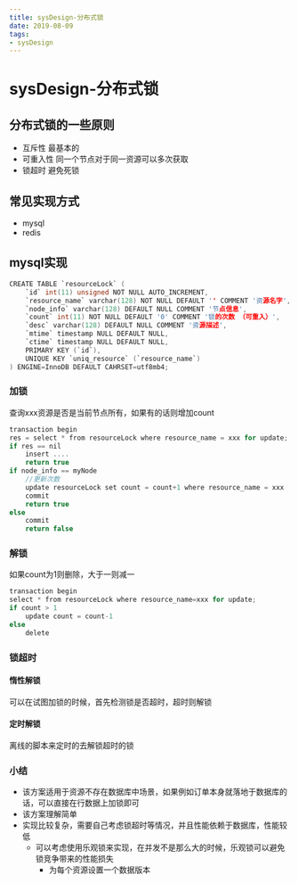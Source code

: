 ```yaml
--- 
title: sysDesign-分布式锁 
date: 2019-08-09
tags: 
- sysDesign 
---
```

# sysDesign-分布式锁

## 分布式锁的一些原则
* 互斥性 最基本的
* 可重入性 同一个节点对于同一资源可以多次获取
* 锁超时 避免死锁

## 常见实现方式
* mysql
* redis

## mysql实现
```c
CREATE TABLE `resourceLock` (
    `id` int(11) unsigned NOT NULL AUTO_INCREMENT,
    `resource_name` varchar(128) NOT NULL DEFAULT '' COMMENT '资源名字',
    `node_info` varchar(128) DEFAULT NULL COMMENT '节点信息',
    `count` int(11) NOT NULL DEFAULT '0' COMMENT '锁的次数 （可重入）',
    `desc` varchar(128) DEFAULT NULL COMMENT '资源描述',
    `mtime` timestamp NULL DEFAULT NULL,
    `ctime` timestamp NULL DEFAULT NULL,
    PRIMARY KEY (`id`),
    UNIQUE KEY `uniq_resource` (`resource_name`)
) ENGINE=InnoDB DEFAULT CAHRSET=utf8mb4;
```

### 加锁
查询xxx资源是否是当前节点所有，如果有的话则增加count
```c
transaction begin
res = select * from resourceLock where resource_name = xxx for update;
if res == nil 
    insert ....
    return true
if node_info == myNode 
    //更新次数
    update resourceLock set count = count+1 where resource_name = xxx
    commit
    return true
else
    commit
    return false
```
### 解锁
如果count为1则删除，大于一则减一
```c
transaction begin
select * from resourceLock where resource_name=xxx for update;
if count > 1
    update count = count-1
else 
    delete 
```

### 锁超时
#### 惰性解锁
可以在试图加锁的时候，首先检测锁是否超时，超时则解锁
#### 定时解锁
离线的脚本来定时的去解锁超时的锁

### 小结
* 该方案适用于资源不存在数据库中场景，如果例如订单本身就落地于数据库的话，可以直接在行数据上加锁即可
* 该方案理解简单
* 实现比较复杂，需要自己考虑锁超时等情况，并且性能依赖于数据库，性能较低
    * 可以考虑使用乐观锁来实现，在并发不是那么大的时候，乐观锁可以避免锁竞争带来的性能损失
        * 为每个资源设置一个数据版本

